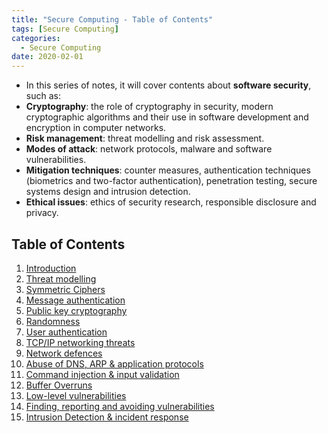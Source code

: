 ```yaml
---
title: "Secure Computing - Table of Contents"
tags: [Secure Computing]
categories:
  - Secure Computing
date: 2020-02-01
---
```


- In this series of notes, it will cover contents about **software security**, such as:
 - **Cryptography**: the role of cryptography in security, modern cryptographic algorithms and their use in software development and encryption in computer networks.
 - **Risk management**: threat modelling and risk assessment.
 - **Modes of attack**: network protocols, malware and software vulnerabilities.
 - **Mitigation techniques**: counter measures, authentication techniques (biometrics and two-factor authentication), penetration testing, secure systems design and intrusion detection.
 - **Ethical issues**: ethics of security research, responsible disclosure and privacy.


## Table of Contents
1.	[Introduction](#https://chaerim-kim.github.io/secure%20computing/SC-1/)  
2.	[Threat modelling](#https://chaerim-kim.github.io/secure%20computing/SC-2/)
3.	[Symmetric Ciphers](#https://chaerim-kim.github.io/secure%20computing/SC-3/)
4.	[Message authentication](#https://chaerim-kim.github.io/secure%20computing/SC-4/)
5.	[Public key cryptography](#https://chaerim-kim.github.io/secure%20computing/SC-5/)
6.	[Randomness](#https://chaerim-kim.github.io/secure%20computing/SC-6/)
7.	[User authentication](#https://chaerim-kim.github.io/secure%20computing/SC-7/)
8.	[TCP/IP networking threats](#https://chaerim-kim.github.io/secure%20computing/SC-8/)
9.	[Network defences](#https://chaerim-kim.github.io/secure%20computing/SC-9/)
10.	[Abuse of DNS, ARP & application protocols](#https://chaerim-kim.github.io/secure%20computing/SC-10/)
11.	[Command injection & input validation](#https://chaerim-kim.github.io/secure%20computing/SC-11/)
12.	[Buffer Overruns](#https://chaerim-kim.github.io/secure%20computing/SC-12/)
13.	[Low-level vulnerabilities](#https://chaerim-kim.github.io/secure%20computing/SC-13/)
14.	[Finding, reporting and avoiding vulnerabilities](#https://chaerim-kim.github.io/secure%20computing/SC-14/)
15.	[Intrusion Detection & incident response](#https://chaerim-kim.github.io/secure%20computing/SC-15/˜˜)
